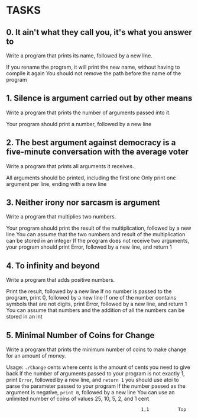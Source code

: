# TASKS

## 0. It ain't what they call you, it's what you answer to
Write a program that prints its name, followed by a new line.

If you rename the program, it will print the new name, without having to compile it again
You should not remove the path before the name of the program

## 1. Silence is argument carried out by other means
Write a program that prints the number of arguments passed into it.

Your program should print a number, followed by a new line

## 2. The best argument against democracy is a five-minute conversation with the average voter

Write a program that prints all arguments it receives.

All arguments should be printed, including the first one
Only print one argument per line, ending with a new line

## 3. Neither irony nor sarcasm is argument

Write a program that multiplies two numbers.

Your program should print the result of the multiplication, followed by a new line
You can assume that the two numbers and result of the multiplication can be stored in an integer
If the program does not receive two arguments, your program should print Error, followed by a new line, and return 1

## 4. To infinity and beyond

Write a program that adds positive numbers.

Print the result, followed by a new line
If no number is passed to the program, print 0, followed by a new line
If one of the number contains symbols that are not digits, print Error, followed by a new line, and return 1
You can assume that numbers and the addition of all the numbers can be stored in an int

## 5. Minimal Number of Coins for Change

Write a program that prints the minimum number of coins to make change for an amount of money.

Usage: `./Change` cents
where cents is the amount of cents you need to give back
if the number of arguments passed to your program is not exactly 1, print `Error`, followed by a new line, and `return 1`
you should use atoi to parse the parameter passed to your program
If the number passed as the argument is negative, `print 0`, followed by a new line
You can use an unlimited number of coins of values 25, 10, 5, 2, and 1 cent


                                                       1,1           Top
